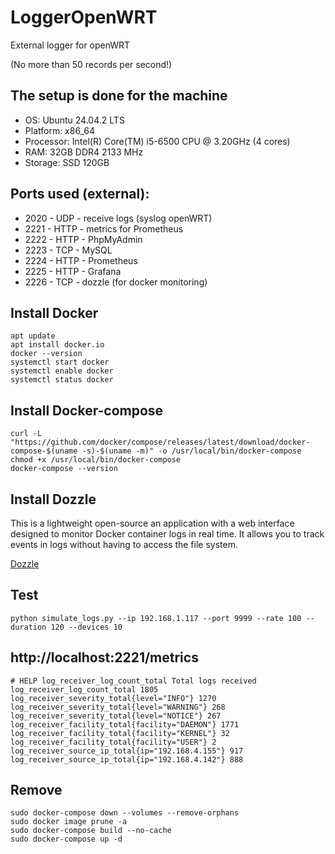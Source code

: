 # LoggerOpenWRT
External logger for openWRT

(No more than 50 records per second!)

## The setup is done for the machine

- OS: Ubuntu 24.04.2 LTS
- Platform: x86_64
- Processor: Intel(R) Core(TM) i5-6500 CPU @ 3.20GHz (4 cores)
- RAM: 32GB DDR4 2133 MHz
- Storage: SSD 120GB

## Ports used (external):
- 2020 - UDP - receive logs (syslog openWRT)
- 2221 - HTTP - metrics for Prometheus
- 2222 - HTTP - PhpMyAdmin
- 2223 - TCP - MySQL
- 2224 - HTTP - Prometheus
- 2225 - HTTP - Grafana
- 2226 - TCP - dozzle (for docker monitoring)

## Install Docker
```
apt update
apt install docker.io
docker --version
systemctl start docker
systemctl enable docker
systemctl status docker
```

## Install Docker-compose
```
curl -L "https://github.com/docker/compose/releases/latest/download/docker-compose-$(uname -s)-$(uname -m)" -o /usr/local/bin/docker-compose
chmod +x /usr/local/bin/docker-compose
docker-compose --version
```

## Install Dozzle
This is a lightweight open-source an application with a web interface designed to monitor Docker container logs in real time. It allows you to track events in logs without having to access the file system.

[Dozzle](https://github.com/wawanUnic/LoggerOpenWRT/blob/main/dozzle.md)

## Test
```
python simulate_logs.py --ip 192.168.1.117 --port 9999 --rate 100 --duration 120 --devices 10
```

## http://localhost:2221/metrics
```
# HELP log_receiver_log_count_total Total logs received
log_receiver_log_count_total 1805
log_receiver_severity_total{level="INFO"} 1270
log_receiver_severity_total{level="WARNING"} 268
log_receiver_severity_total{level="NOTICE"} 267
log_receiver_facility_total{facility="DAEMON"} 1771
log_receiver_facility_total{facility="KERNEL"} 32
log_receiver_facility_total{facility="USER"} 2
log_receiver_source_ip_total{ip="192.168.4.155"} 917
log_receiver_source_ip_total{ip="192.168.4.142"} 888
```

## Remove

```
sudo docker-compose down --volumes --remove-orphans
sudo docker image prune -a
sudo docker-compose build --no-cache
sudo docker-compose up -d
```
